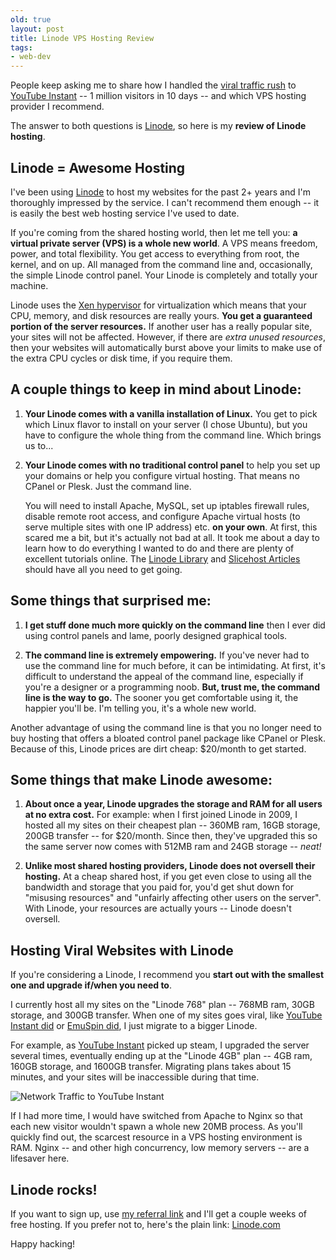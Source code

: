 ```yaml
---
old: true
layout: post
title: Linode VPS Hosting Review
tags:
- web-dev
---
```


People keep asking me to share how I handled the [viral traffic rush](/one-million-visitors-in-10-days/) to [YouTube Instant](http://ytinstant.com/) -- 1 million visitors in 10 days -- and which VPS hosting provider I recommend.

The answer to both questions is [Linode](http://www.linode.com/?r=307513b509e8c0d3292536d446f17f0cdca0e767), so here is my **review of Linode hosting**.

## Linode = Awesome Hosting

I've been using [Linode](http://www.linode.com/?r=307513b509e8c0d3292536d446f17f0cdca0e767) to host my websites for the past 2+ years and I'm thoroughly impressed by the service. I can't recommend them enough -- it is easily the best web hosting service I've used to date.

If you're coming from the shared hosting world, then let me tell you: **a virtual private server (VPS) is a whole new world**. A VPS means freedom, power, and total flexibility. You get access to everything from root, the kernel, and on up. All managed from the command line and, occasionally, the simple Linode control panel. Your Linode is completely and totally your machine.

Linode uses the [Xen hypervisor](http://xen.org/) for virtualization which means that your CPU, memory, and disk resources are really yours. **You get a guaranteed portion of the server resources.** If another user has a really popular site, your sites will not be affected. However, if there are _extra unused resources_, then your websites will automatically burst above your limits to make use of the extra CPU cycles or disk time, if you require them.

## A couple things to keep in mind about Linode:

1. **Your Linode comes with a vanilla installation of Linux.** You get to pick which Linux flavor to install on your server (I chose Ubuntu), but you have to configure the whole thing from the command line. Which brings us to...

2. **Your Linode comes with no traditional control panel** to help you set up your domains or help you configure virtual hosting. That means no CPanel or Plesk. Just the command line.

    You will need to install Apache, MySQL, set up iptables firewall rules, disable remote root access, and configure Apache virtual hosts (to serve multiple sites with one IP address) etc. **on your own**. At first, this scared me a bit, but it's actually not bad at all. It took me about a day to learn how to do everything I wanted to do and there are plenty of excellent tutorials online. The [Linode Library](http://library.linode.com/) and [Slicehost Articles](http://articles.slicehost.com/) should have all you need to get going.

## Some things that surprised me:

1. **I get stuff done much more quickly on the command line** then I ever did using control panels and lame, poorly designed graphical tools.

2. **The command line is extremely empowering.** If you've never had to use the command line for much before, it can be intimidating. At first, it's difficult to understand the appeal of the command line, especially if you're a designer or a programming noob. **But, trust me, the command line is the way to go.** The sooner you get comfortable using it, the happier you'll be. I'm telling you, it's a whole new world.

Another advantage of using the command line is that you no longer need to buy hosting that offers a bloated control panel package like CPanel or Plesk. Because of this, Linode prices are dirt cheap: $20/month to get started.

## Some things that make Linode awesome:

1. **About once a year, Linode upgrades the storage and RAM for all users at no extra cost.** For example: when I first joined Linode in 2009, I hosted all my sites on their cheapest plan -- 360MB ram, 16GB storage, 200GB transfer -- for $20/month. Since then, they've upgraded this so the same server now comes with 512MB ram and 24GB storage -- _neat!_

2. **Unlike most shared hosting providers, Linode does not oversell their hosting.** At a cheap shared host, if you get even close to using all the bandwidth and storage that you paid for, you'd get shut down for "misusing resources" and "unfairly affecting other users on the server". With Linode, your resources are actually yours -- Linode doesn't oversell.

## Hosting Viral Websites with Linode

If you're considering a Linode, I recommend you **start out with the smallest one and upgrade if/when you need to**.

I currently host all my sites on the "Linode 768" plan -- 768MB ram, 30GB storage, and 300GB transfer. When one of my sites goes viral, like [YouTube Instant did](/youtube-instant-media-frenzy/#media) or [EmuSpin did](/my-recent-hacks/#emuspin), I just migrate to a bigger Linode. 

For example, as [YouTube Instant](http://ytinstant.com) picked up steam, I upgraded the server several times, eventually ending up at the "Linode 4GB" plan -- 4GB ram, 160GB storage, and 1600GB transfer. Migrating plans takes about 15 minutes, and your sites will be inaccessible during that time.

![Network Traffic to YouTube Instant](/images/My-Network-Traffic-Last-30-Days1.png)

If I had more time, I would have switched from Apache to Nginx so that each new visitor wouldn't spawn a whole new 20MB process. As you'll quickly find out, the scarcest resource in a VPS hosting environment is RAM. Nginx -- and other high concurrency, low memory servers -- are a lifesaver here.

## Linode rocks!

If you want to sign up, use [my referral link](http://www.linode.com/?r=307513b509e8c0d3292536d446f17f0cdca0e767) and I'll get a couple weeks of free hosting. If you prefer not to, here's the plain link: [Linode.com](http://www.linode.com)

Happy hacking!
